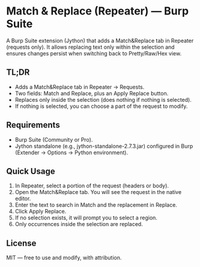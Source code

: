 # Match & Replace (Repeater) — Burp Suite 

A Burp Suite extension (Jython) that adds a Match&Replace tab in Repeater (requests only). It allows replacing text only within the selection and ensures changes persist when switching back to Pretty/Raw/Hex view.

## TL;DR

- Adds a Match&Replace tab in Repeater → Requests.
- Two fields: Match and Replace, plus an Apply Replace button.
- Replaces only inside the selection (does nothing if nothing is selected).
- If nothing is selected, you can choose a part of the request to modify.

## Requirements

- Burp Suite (Community or Pro).
- Jython standalone (e.g., jython-standalone-2.7.3.jar) configured in Burp (Extender → Options → Python environment).

## Quick Usage

1. In Repeater, select a portion of the request (headers or body).
2. Open the Match&Replace tab. You will see the request in the native editor.
3. Enter the text to search in Match and the replacement in Replace.
4. Click Apply Replace.
5. If no selection exists, it will prompt you to select a region.
6. Only occurrences inside the selection are replaced.

## License

MIT — free to use and modify, with attribution.
